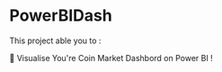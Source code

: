 # PowerBIDash

This project able you to  : 

🚀 Visualise  You're  Coin Market Dashbord on Power BI !

